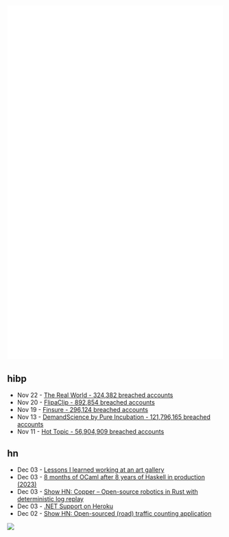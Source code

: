 ![Metrics](https://raw.githubusercontent.com/phixion/phixion/master/metrics.svg)

## hibp

<!--
for https://github.com/phixion/phixion/blob/main/.github/workflows/feeds.yml
-->
<!--START_SECTION:haveibeenpwnd-->
- Nov 22 - [The Real World - 324,382 breached accounts](https://haveibeenpwned.com/PwnedWebsites#TheRealWorld)
- Nov 20 - [FlipaClip - 892,854 breached accounts](https://haveibeenpwned.com/PwnedWebsites#FlipaClip)
- Nov 19 - [Finsure - 296,124 breached accounts](https://haveibeenpwned.com/PwnedWebsites#Finsure)
- Nov 13 - [DemandScience by Pure Incubation - 121,796,165 breached accounts](https://haveibeenpwned.com/PwnedWebsites#DemandScience)
- Nov 11 - [Hot Topic - 56,904,909 breached accounts](https://haveibeenpwned.com/PwnedWebsites#HotTopic)
<!--END_SECTION:haveibeenpwnd-->

## hn

<!--
for https://github.com/phixion/phixion/blob/main/.github/workflows/feeds.yml
-->
<!--START_SECTION:hn-->
- Dec 03 - [Lessons I learned working at an art gallery](https://www.henrikkarlsson.xyz/p/art-gallery)
- Dec 03 - [8 months of OCaml after 8 years of Haskell in production (2023)](https://chshersh.com/blog/2023-12-16-8-months-of-ocaml-after-8-years-of-haskell.html)
- Dec 03 - [Show HN: Copper – Open-source robotics in Rust with deterministic log replay](https://github.com/copper-project/copper-rs/wiki/Copper-Release-Log)
- Dec 03 - [.NET Support on Heroku](https://blog.heroku.com/dotnet-support-on-heroku)
- Dec 02 - [Show HN: Open-sourced (road) traffic counting application](https://github.com/asfarley/vtc_lfs)
<!--END_SECTION:hn-->

<!--
for https://yhype.me
-->
![](https://hit.yhype.me/github/profile?user_id=13013670)
